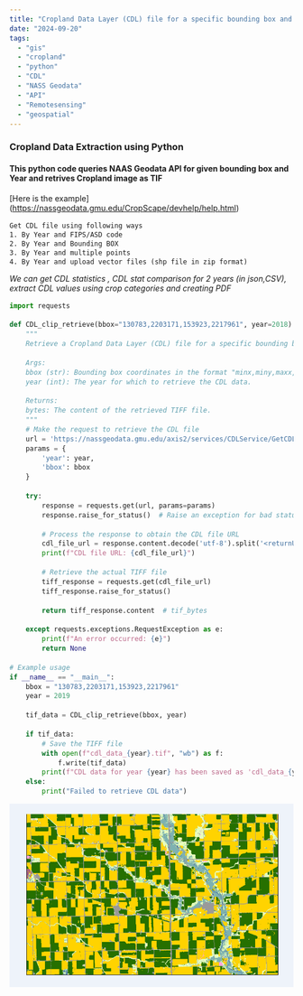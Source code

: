 ```yaml
---
title: "Cropland Data Layer (CDL) file for a specific bounding box and year"
date: "2024-09-20" 
tags:
  - "gis"
  - "cropland"
  - "python"
  - "CDL"
  - "NASS Geodata"
  - "API"
  - "Remotesensing"
  - "geospatial"
---
```


<h3>Cropland Data Extraction using Python</h3>
<h4>This python code queries NAAS Geodata API for given bounding box and Year and retrives Cropland image as TIF</h4>



[Here is the example] (https://nassgeodata.gmu.edu/CropScape/devhelp/help.html)

```
Get CDL file using following ways 
1. By Year and FIPS/ASD code
2. By Year and Bounding BOX
3. By Year and multiple points
4. By Year and upload vector files (shp file in zip format)

```
*We can get CDL statistics , CDL stat comparison for 2 years (in json,CSV), extract CDL values using crop categories and creating PDF*


```python
import requests

def CDL_clip_retrieve(bbox="130783,2203171,153923,2217961", year=2018):
    """
    Retrieve a Cropland Data Layer (CDL) file for a specific bounding box and year.

    Args:
    bbox (str): Bounding box coordinates in the format "minx,miny,maxx,maxy".
    year (int): The year for which to retrieve the CDL data.

    Returns:
    bytes: The content of the retrieved TIFF file.
    """
    # Make the request to retrieve the CDL file
    url = 'https://nassgeodata.gmu.edu/axis2/services/CDLService/GetCDLFile'
    params = {
        'year': year,
        'bbox': bbox
    }
    
    try:
        response = requests.get(url, params=params)
        response.raise_for_status()  # Raise an exception for bad status codes
        
        # Process the response to obtain the CDL file URL
        cdl_file_url = response.content.decode('utf-8').split('<returnURL>')[1].split('</returnURL>')[0]
        print(f"CDL file URL: {cdl_file_url}")
        
        # Retrieve the actual TIFF file
        tiff_response = requests.get(cdl_file_url)
        tiff_response.raise_for_status()
        
        return tiff_response.content  # tif_bytes
    
    except requests.exceptions.RequestException as e:
        print(f"An error occurred: {e}")
        return None

# Example usage
if __name__ == "__main__":
    bbox = "130783,2203171,153923,2217961"
    year = 2019
    
    tif_data = CDL_clip_retrieve(bbox, year)
    
    if tif_data:
        # Save the TIFF file
        with open(f"cdl_data_{year}.tif", "wb") as f:
            f.write(tif_data)
        print(f"CDL data for year {year} has been saved as 'cdl_data_{year}.tif'")
    else:
        print("Failed to retrieve CDL data")
```

             
![Result](../images/cdl_data_2018.png)
  



